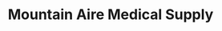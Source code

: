 ---
title: "Mountain Aire Medical Supply"
url: /grand-junction/mountain-aire-medical-supply/
shop: Sanitätshaus
---
